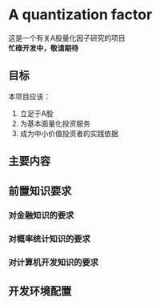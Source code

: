 # A quantization factor
这是一个有关A股量化因子研究的项目  
**忙碌开发中，敬请期待**

## 目标
本项目应该：
1. 立足于A股
2. 为基本面量化投资服务
3. 成为中小价值投资者的实践依据

## 主要内容

## 前置知识要求
### 对金融知识的要求
### 对概率统计知识的要求
### 对计算机开发知识的要求

## 开发环境配置
